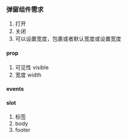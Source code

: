 ### 弹窗组件需求

1. 打开
2. 关闭
3. 可以设置宽度，包裹或者默认宽度或设置宽度

#### prop
1. 可见性  visible
2. 宽度 width
#### events

#### slot
1. 标签
2. body
3. footer